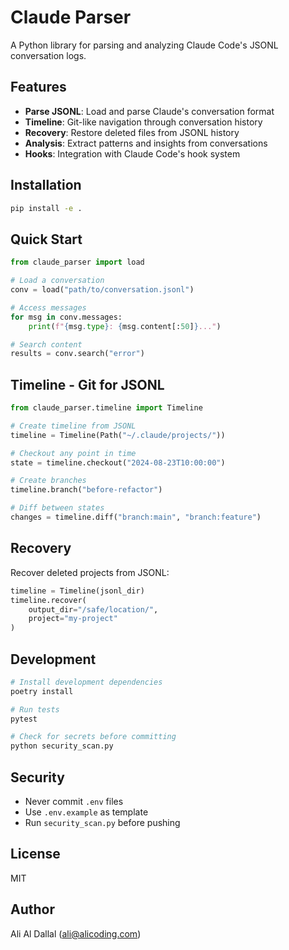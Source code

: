 # Claude Parser

A Python library for parsing and analyzing Claude Code's JSONL conversation logs.

## Features

- **Parse JSONL**: Load and parse Claude's conversation format
- **Timeline**: Git-like navigation through conversation history
- **Recovery**: Restore deleted files from JSONL history
- **Analysis**: Extract patterns and insights from conversations
- **Hooks**: Integration with Claude Code's hook system

## Installation

```bash
pip install -e .
```

## Quick Start

```python
from claude_parser import load

# Load a conversation
conv = load("path/to/conversation.jsonl")

# Access messages
for msg in conv.messages:
    print(f"{msg.type}: {msg.content[:50]}...")

# Search content
results = conv.search("error")
```

## Timeline - Git for JSONL

```python
from claude_parser.timeline import Timeline

# Create timeline from JSONL
timeline = Timeline(Path("~/.claude/projects/"))

# Checkout any point in time
state = timeline.checkout("2024-08-23T10:00:00")

# Create branches
timeline.branch("before-refactor")

# Diff between states
changes = timeline.diff("branch:main", "branch:feature")
```

## Recovery

Recover deleted projects from JSONL:

```python
timeline = Timeline(jsonl_dir)
timeline.recover(
    output_dir="/safe/location/",
    project="my-project"
)
```

## Development

```bash
# Install development dependencies
poetry install

# Run tests
pytest

# Check for secrets before committing
python security_scan.py
```

## Security

- Never commit `.env` files
- Use `.env.example` as template
- Run `security_scan.py` before pushing

## License

MIT

## Author

Ali Al Dallal (ali@alicoding.com)